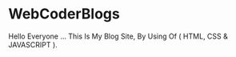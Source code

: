 # WebCoderBlogs
Hello Everyone ... This Is My Blog Site, By Using Of ( HTML, CSS &amp; JAVASCRIPT ).

